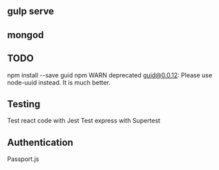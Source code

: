 
## gulp serve
## mongod
##



## TODO
npm install --save guid
npm WARN deprecated guid@0.0.12: Please use node-uuid instead. It is much better.

## Testing
Test react code with Jest
Test express with Supertest

## Authentication
Passport.js
